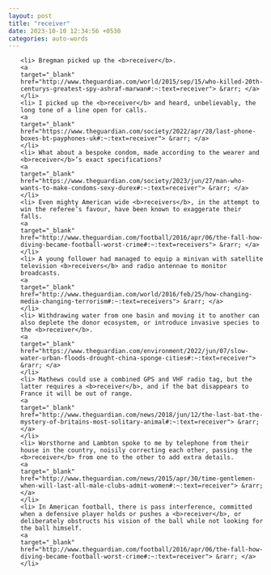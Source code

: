 ```yaml
---
layout: post
title: "receiver"
date: 2023-10-10 12:34:56 +0530
categories: auto-words
---
```

<ol>

    <li> Bregman picked up the <b>receiver</b>.
    <a 
    target="_blank" 
    href="http://www.theguardian.com/world/2015/sep/15/who-killed-20th-centurys-greatest-spy-ashraf-marwan#:~:text=receiver"> &rarr; </a>
    </li>
    <li> I picked up the <b>receiver</b> and heard, unbelievably, the long tone of a line open for calls.
    <a 
    target="_blank" 
    href="https://www.theguardian.com/society/2022/apr/28/last-phone-boxes-bt-payphones-uk#:~:text=receiver"> &rarr; </a>
    </li>
    <li> What about a bespoke condom, made according to the wearer and <b>receiver</b>’s exact specifications?
    <a 
    target="_blank" 
    href="https://www.theguardian.com/society/2023/jun/27/man-who-wants-to-make-condoms-sexy-durex#:~:text=receiver"> &rarr; </a>
    </li>
    <li> Even mighty American wide <b>receivers</b>, in the attempt to win the referee’s favour, have been known to exaggerate their falls.
    <a 
    target="_blank" 
    href="http://www.theguardian.com/football/2016/apr/06/the-fall-how-diving-became-football-worst-crime#:~:text=receivers"> &rarr; </a>
    </li>
    <li> A young follower had managed to equip a minivan with satellite television <b>receivers</b> and radio antennae to monitor broadcasts.
    <a 
    target="_blank" 
    href="http://www.theguardian.com/world/2016/feb/25/how-changing-media-changing-terrorism#:~:text=receivers"> &rarr; </a>
    </li>
    <li> Withdrawing water from one basin and moving it to another can also deplete the donor ecosystem, or introduce invasive species to the <b>receiver</b>.
    <a 
    target="_blank" 
    href="https://www.theguardian.com/environment/2022/jun/07/slow-water-urban-floods-drought-china-sponge-cities#:~:text=receiver"> &rarr; </a>
    </li>
    <li> Mathews could use a combined GPS and VHF radio tag, but the latter requires a <b>receiver</b>, and if the bat disappears to France it will be out of range.
    <a 
    target="_blank" 
    href="http://www.theguardian.com/news/2018/jun/12/the-last-bat-the-mystery-of-britains-most-solitary-animal#:~:text=receiver"> &rarr; </a>
    </li>
    <li> Worsthorne and Lambton spoke to me by telephone from their house in the country, noisily correcting each other, passing the <b>receiver</b> from one to the other to add extra details.
    <a 
    target="_blank" 
    href="http://www.theguardian.com/news/2015/apr/30/time-gentlemen-when-will-last-all-male-clubs-admit-women#:~:text=receiver"> &rarr; </a>
    </li>
    <li> In American football, there is pass interference, committed when a defensive player holds or pushes a <b>receiver</b>, or deliberately obstructs his vision of the ball while not looking for the ball himself.
    <a 
    target="_blank" 
    href="http://www.theguardian.com/football/2016/apr/06/the-fall-how-diving-became-football-worst-crime#:~:text=receiver"> &rarr; </a>
    </li>